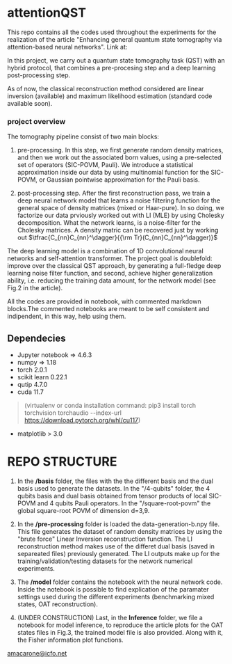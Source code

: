 # attentionQST

This repo contains all the codes used throughout the experiments for the realization of the article "Enhancing general quantum state tomography via attention-based neural networks". Link at: 

In this project, we carry out a quantum state tomography task (QST) with an hybrid protocol, that combines a pre-procesing step and a deep learning post-processing step. 

As of now, the classical reconstruction method considered are linear inversion (available) and maximum likelihood estimation (standard code available soon).

### project overview

The tomography pipeline consist of two main blocks:

1. pre-processing. In this step, we first generate  random density matrices,  and then we work out the associated born values, using a pre-selected set of operators (SIC-POVM, Pauli). We introduce a statistical approximation inside our data by using multinomial function for the SIC-POVM, or Gaussian pointwise approximation for the Pauli basis. 

2. post-processing step. After the first reconstruction pass, we train a deep neural network model that learns a noise filtering function for the general space of density matrices (mixed or Haar-pure). In so doing, we factorize  our data prviously worked out with LI (MLE) by using Cholesky decomposition. What the network learns, is a noise-filter for the Cholesky matrices. A density matric can be recovered just by working out $\tfrac{C_{nn}C_{nn}^\dagger}{{\rm Tr}(C_{nn}C_{nn}^\dagger)}$


The deep learning model is a combination of 1D convolutional neural networks and self-attention transformer. The project goal is doublefold: improve over the classical QST approach, by generating a full-fledge deep learning noise filter function, and second, achieve higher generalization ability, i.e. reducing the training data amount, for the network model (see Fig.2 in the article).

All the codes are provided in notebook, with commented markdown blocks.The commented notebooks are meant to be self consistent and indipendent, in this way, help using them.

## Dependecies

- Jupyter notebook => 4.6.3 
- numpy => 1.18
- torch 2.0.1
- scikit learn 0.22.1
- qutip 4.7.0
- cuda 11.7 
>(virtualenv or conda installation command: pip3 install torch torchvision torchaudio --index-url https://download.pytorch.org/whl/cu117)

- matplotlib > 3.0

# REPO STRUCTURE

1. In the **/basis** folder, the files with the the different basis and the dual basis used to generate the datasets. In the "/4-qubits" folder, the 4 qubits basis and dual basis obtained from tensor products of local SIC-POVM and 4 qubits Pauli operators. In the "/square-root-povm" the global square-root POVM of dimension d=3,9.


2. In the **/pre-processing** folder is loaded the data-generation-b.npy file. This file generates the dataset of random density matrices by using the "brute force" Linear Inversion reconstruction function. The LI reconstruction method makes use of the differet dual basis (saved in separeated files) previously generated.  The LI outputs make up for the training/validation/testing datasets for the network numerical experiments. 


3. The **/model** folder contains the notebook with the neural network code. Inside the notebook is possible to find explication of the paramater settings used during the different experiments (benchmarking mixed states, OAT reconstruction).

4. (UNDER CONSTRUCTION) Last, in the **Inference** folder, we file a notebook for model inference, to reproduce the article plots for the OAT states files in Fig.3, the trained model file is also provided. Along with it, the Fisher information plot functions.


<amacarone@icfo.net>